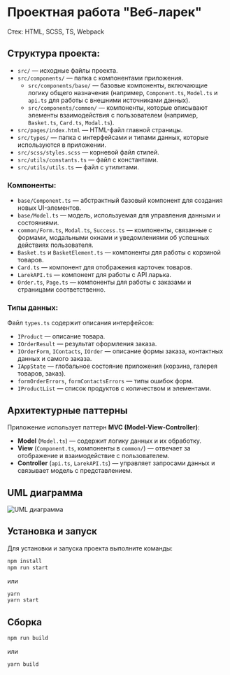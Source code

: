 # Проектная работа "Веб-ларек"

Стек: HTML, SCSS, TS, Webpack

## Структура проекта:
- `src/` — исходные файлы проекта.
- `src/components/` — папка с компонентами приложения.
  - `src/components/base/` — базовые компоненты, включающие логику общего назначения (например, `Component.ts`, `Model.ts` и `api.ts` для работы с внешними источниками данных).
  - `src/components/common/` — компоненты, которые описывают элементы взаимодействия с пользователем (например, `Basket.ts`, `Card.ts`, `Modal.ts`).
- `src/pages/index.html` — HTML-файл главной страницы.
- `src/types/` — папка с интерфейсами и типами данных, которые используются в приложении.
- `src/scss/styles.scss` — корневой файл стилей.
- `src/utils/constants.ts` — файл с константами.
- `src/utils/utils.ts` — файл с утилитами.

### Компоненты:
- `base/Component.ts` — абстрактный базовый компонент для создания новых UI-элементов.
- `base/Model.ts` — модель, используемая для управления данными и состояниями.
- `common/Form.ts`, `Modal.ts`, `Success.ts` — компоненты, связанные с формами, модальными окнами и уведомлениями об успешных действиях пользователя.
- `Basket.ts` и `BasketElement.ts` — компоненты для работы с корзиной товаров.
- `Card.ts` — компонент для отображения карточек товаров.
- `LarekAPI.ts` — компонент для работы с API ларька.
- `Order.ts`, `Page.ts` — компоненты для работы с заказами и страницами соответственно.

### Типы данных:
Файл `types.ts` содержит описания интерфейсов:
- `IProduct` — описание товара.
- `IOrderResult` — результат оформления заказа.
- `IOrderForm`, `IContacts`, `IOrder` — описание формы заказа, контактных данных и самого заказа.
- `IAppState` — глобальное состояние приложения (корзина, галерея товаров, заказ).
- `formOrderErrors`, `formContactsErrors` — типы ошибок форм.
- `IProductList` — список продуктов с количеством и элементами.

## Архитектурные паттерны
Приложение использует паттерн **MVC (Model-View-Controller)**:
- **Model** (`Model.ts`) — содержит логику данных и их обработку.
- **View** (`Component.ts`, компоненты в `common/`) — отвечает за отображение и взаимодействие с пользователем.
- **Controller** (`api.ts`, `LarekAPI.ts`) — управляет запросами данных и связывает модель с представлением.

## UML диаграмма
![UML диаграмма](https://github.com/user-attachments/assets/f941f604-5072-41bd-a318-ddd973b93b23)

## Установка и запуск
Для установки и запуска проекта выполните команды:

```bash
npm install
npm run start
```

или

```bash
yarn
yarn start
```

## Сборка

```bash
npm run build
```

или

```bash
yarn build
```


